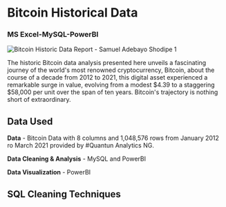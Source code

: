# Bitcoin Historical Data
### MS Excel-MySQL-PowerBI
![Bitcoin Historic Data Report - Samuel Adebayo Shodipe 1](https://github.com/bayoshodipe/Bitcoin-Historical-Data/assets/8863358/3741b760-2b87-43b0-8ee4-11187c641547)

The historic Bitcoin data analysis presented here unveils a fascinating journey of the world's most renowned cryptocurrency, Bitcoin, about the course of a decade from 2012 to 2021, this digital asset experienced a remarkable surge in value, evolving from a modest $4.39 to a staggering $58,000 per unit over the span of ten years. Bitcoin's trajectory is nothing short of extraordinary.

## Data Used

**Data** - Bitcoin Data with 8 columns and 1,048,576 rows from January 2012 ro March 2021 provided by #Quantun Analytics NG.

**Data Cleaning & Analysis** - MySQL and PowerBI

**Data Visualization** - PowerBI

## SQL Cleaning Techniques

